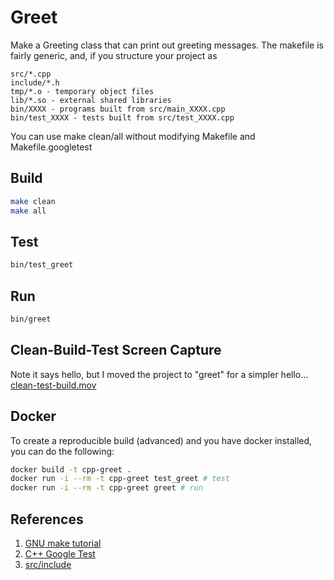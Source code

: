 # Greet

Make a Greeting class that can print out greeting messages.  The makefile is fairly generic, and, if you structure your project as

```
src/*.cpp
include/*.h
tmp/*.o - temporary object files
lib/*.so - external shared libraries
bin/XXXX - programs built from src/main_XXXX.cpp
bin/test_XXXX - tests built from src/test_XXXX.cpp
```

You can use make clean/all without modifying Makefile and Makefile.googletest


## Build

```bash
make clean
make all
```

## Test

```bash
bin/test_greet
```

## Run

```bash
bin/greet
```

## Clean-Build-Test Screen Capture

Note it says hello, but I moved the project to "greet" for a simpler hello...
[clean-test-build.mov](https://raw.githubusercontent.com/wmacevoy/csci000-astudent/master/greet/clean-build-test.mov)

## Docker

To create a reproducible build (advanced) and you have docker installed, you can do the following:

```bash
docker build -t cpp-greet .
docker run -i --rm -t cpp-greet test_greet # test
docker run -i --rm -t cpp-greet greet # run
```

## References

1. [GNU make tutorial](https://linuxhint.com/gnu-make-tutorial/)
1. [C++ Google Test](https://github.com/google/googletest)
1. [src/include](https://www.learncpp.com/cpp-tutorial/89-class-code-and-header-files/)

